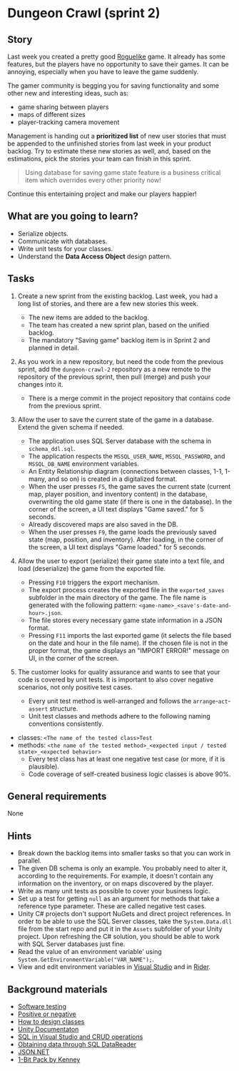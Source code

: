 # Dungeon Crawl (sprint 2)

## Story

Last week you created a pretty good [Roguelike](https://en.wikipedia.org/wiki/Roguelike) game.
It already has some features, but the players have no opportunity to save their games.
It can be annoying, especially when you have to leave the game suddenly.

The gamer community is begging you for saving functionality and some other new and interesting ideas, such as:

- game sharing between players
- maps of different sizes
- player-tracking camera movement

Management is handing out a **prioritized list** of new user stories that must be
appended to the unfinished stories from last week in your product backlog.
Try to estimate these new stories as well, and, based on the estimations,
pick the stories your team can finish in this sprint.

> Using database for saving game state feature is a business critical item which overrides every other priority now!

Continue this entertaining project and make our players happier!

## What are you going to learn?

- Serialize objects.
- Communicate with databases.
- Write unit tests for your classes.
- Understand the **Data Access Object** design pattern.

## Tasks

1. Create a new sprint from the existing backlog. Last week, you had a long list of stories, and there are a few new stories this week.
    - The new items are added to the backlog.
    - The team has created a new sprint plan, based on the unified backlog.
    - The mandatory "Saving game" backlog item is in Sprint 2 and planned in detail.

2. As you work in a new repository, but need the code from the previous sprint, add the `dungeon-crawl-2` repository as a new remote to the repository of the previous sprint, then pull (merge) and push your changes into it.
    - There is a merge commit in the project repository that contains code from the previous sprint.

3. Allow the user to save the current state of the game in a database. Extend the given schema if needed.
    - The application uses SQL Server database with the schema in `schema_ddl.sql`.
    - The application respects the `MSSQL_USER_NAME`, `MSSQL_PASSWORD`, and `MSSQL_DB_NAME` environment variables.
    - An Entity Relationship diagram (connections between classes, 1-1, 1-many, and so on) is created in a digitalized format.
    - When the user presses `F5`, the game saves the current state (current map, player position, and inventory content) in the database, overwriting the old game state (if there is one in the database). In the corner of the screen, a UI text displays "Game saved." for 5 seconds.
    - Already discovered maps are also saved in the DB.
    - When the user presses `F9`, the game loads the previously saved state (map, position, and inventory). After loading, in the corner of the screen, a UI text displays "Game loaded." for 5 seconds. 

4. Allow the user to export (serialize) their game state into a text file, and load (deserialize) the game from the exported file.
    - Pressing `F10` triggers the export mechanism.
    - The export process creates the exported file in the `exported_saves` subfolder in the main directory of the game. The file name is generated with the following pattern: `<game-name>_<save's-date-and-hour>.json`.
    - The file stores every necessary game state information in a JSON format.
    - Pressing `F11` imports the last exported game (it selects the file based on the date and hour in the file name). If the chosen file is not in the proper format, the game displays an "IMPORT ERROR!" message on UI, in the corner of the screen.

5. The customer looks for quality assurance and wants to see that your code is covered by unit tests. It is important to also cover negative scenarios, not only positive test cases.
    - Every unit test method is well-arranged and follows the `arrange`-`act`-`assert` structure.
    - Unit test classes and methods adhere to the following naming conventions consistently.
- classes: `<The name of the tested class>Test`
- methods: `<the name of the tested method>_<expected input / tested state>_<expected behavior>`
    - Every test class has at least one negative test case (or more, if it is plausible).
    - Code coverage of self-created business logic classes is above 90%.

## General requirements

None

## Hints

- Break down the backlog items into smaller tasks so that you can work in parallel.
- The given DB schema is only an example. You probably need to alter it,
  according to the requirements. For example, it doesn't contain any information
  on the inventory, or on maps discovered by the player.
- Write as many unit tests as possible to cover your business logic.
- Set up a test for getting `null` as an argument for methods that take a reference type parameter. These are called negative test cases.
- Unity C# projects don't support NuGets and direct project references. In order to be able to use the SQL Server
  classes, take the `System.Data.dll` file from the start repo and put it in the `Assets` subfolder of your Unity project. Upon refreshing the C# solution, you should be able to work with SQL Server databases just fine.
- Read the value of an environment variable' using `System.GetEnvironmentVariable("VAR_NAME");`.
- View and edit environment variables in [Visual Studio](https://www.tutorialsteacher.com/core/aspnet-core-environment-variable) and in [Rider](https://blog.jetbrains.com/dotnet/2017/08/23/rundebug-configurations-rider/).


## Background materials

- <i class="far fa-exclamation"></i> [Software testing](project/curriculum/materials/pages/general/software-testing.md)
- <i class="far fa-book-open"></i> [Positive or negative](https://stackoverflow.com/questions/8162423)
- <i class="far fa-exclamation"></i> [How to design classes](project/curriculum/materials/pages/csharp/how-to-design-classes.md)
- <i class="far fa-book-open"></i> [Unity Documentaton](https://docs.unity3d.com/Manual/index.html)
- <i class="far fa-exclamation"></i> [SQL in Visual Studio and CRUD operations](https://alexcodetuts.com/2019/04/26/how-to-connect-sql-server-database-using-c-and-perform-crud-operation-part-1/)
- <i class="far fa-exclamation"></i> [Obtaining data through SQL DataReader](https://docs.microsoft.com/en-us/dotnet/framework/data/adonet/retrieving-data-using-a-datareader)
- <i class="far fa-exclamation"></i> [JSON.NET](https://www.newtonsoft.com/json)
- [1-Bit Pack by Kenney](https://kenney.nl/assets/bit-pack)

